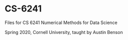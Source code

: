 # CS-6241

Files for CS 6241 Numerical Methods for Data Science

Spring 2020, Cornell University, taught by Austin Benson
